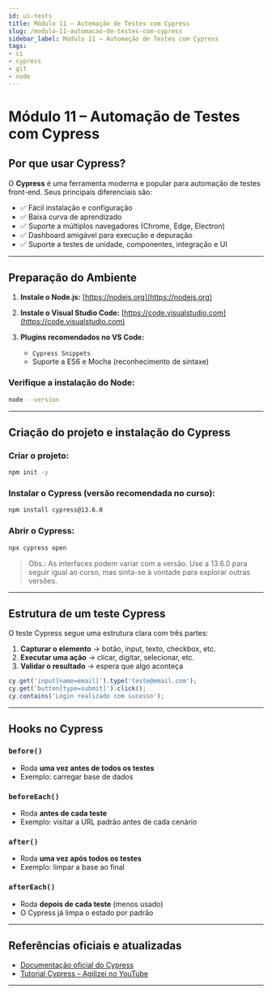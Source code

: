 ```yaml
---
id: ui-tests
title: Módulo 11 – Automação de Testes com Cypress
slug: /modulo-11-automacao-de-testes-com-cypress
sidebar_label: Módulo 11 – Automação de Testes com Cypress
tags:
- ci
- cypress
- git
- node
---
```


# Módulo 11 – Automação de Testes com Cypress

## Por que usar Cypress?

O **Cypress** é uma ferramenta moderna e popular para automação de testes front-end. Seus principais diferenciais são:

* ✅ Fácil instalação e configuração
* ✅ Baixa curva de aprendizado
* ✅ Suporte a múltiplos navegadores (Chrome, Edge, Electron)
* ✅ Dashboard amigável para execução e depuração
* ✅ Suporte a testes de unidade, componentes, integração e UI

---

## Preparação do Ambiente

1. **Instale o Node.js:** [https://nodejs.org](https://nodejs.org)
2. **Instale o Visual Studio Code:** [https://code.visualstudio.com](https://code.visualstudio.com)
3. **Plugins recomendados no VS Code:**

   * `Cypress Snippets`
   * Suporte a ES6 e Mocha (reconhecimento de sintaxe)

### Verifique a instalação do Node:

```bash
node --version
```

---

## Criação do projeto e instalação do Cypress

### Criar o projeto:

```bash
npm init -y
```

### Instalar o Cypress (versão recomendada no curso):

```bash
npm install cypress@13.6.0
```

### Abrir o Cypress:

```bash
npx cypress open
```

> Obs.: As interfaces podem variar com a versão. Use a 13.6.0 para seguir igual ao curso, mas sinta-se à vontade para explorar outras versões.

---

## Estrutura de um teste Cypress

O teste Cypress segue uma estrutura clara com três partes:

1. **Capturar o elemento** → botão, input, texto, checkbox, etc.
2. **Executar uma ação** → clicar, digitar, selecionar, etc.
3. **Validar o resultado** → espera que algo aconteça

```js
cy.get('input[name=email]').type('teste@email.com');
cy.get('button[type=submit]').click();
cy.contains('Login realizado com sucesso');
```

---

## Hooks no Cypress

### `before()`

* Roda **uma vez antes de todos os testes**
* Exemplo: carregar base de dados

### `beforeEach()`

* Roda **antes de cada teste**
* Exemplo: visitar a URL padrão antes de cada cenário

### `after()`

* Roda **uma vez após todos os testes**
* Exemplo: limpar a base ao final

### `afterEach()`

* Roda **depois de cada teste** (menos usado)
* O Cypress já limpa o estado por padrão

---

## Referências oficiais e atualizadas

* [Documentação oficial do Cypress](https://docs.cypress.io)
* [Tutorial Cypress – Agilizei no YouTube](https://www.youtube.com/agilizei)

---
